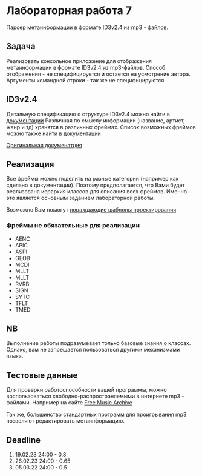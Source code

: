 # Лабораторная работа 7

Парсер метаинформации в формате ID3v2.4 из mp3 - файлов.

## Задача

Реализовать консольное приложение для отображения метаинформации в формате ID3v2.4 из mp3-файлов.
Способ отображения - не специфицируется и остается на усмотрение автора.
Аргументы командной строки  - так же не специфицируются

## ID3v2.4

Детальную спецификацию о структуре ID3v2.4 можно найти в [документации](docs/id3v2.4.0-structure.rst)
Различная по смыслу информации (название, артист, жанр и тд) хранятся в различных фреймах. Список возможных фреймов можно также найти в [документации](docs/id3v2.4.0-frames.rst)

[Оригинальная докуменатция](https://mutagen-specs.readthedocs.io/en/latest/id3/index.html)

## Реализация

Все фреймы можно поделить на разные категории (например как сделано в документации). Поэтому предполагается, что Вами будет реализована иерархия классов для описания всех фреймов. Именно это является основным заданием лабораторной работы.

Возможно Вам помогут [пораждаюдие шаблоны проектирования](https://en.wikipedia.org/wiki/Creational_pattern)


### Фреймы не обязательные для реализации

* AENC
* APIC
* ASPI
* GEOB
* MCDI
* MLLT
* MLLT
* RVRB
* SIGN
* SYTC
* TFLT
* TMED

## NB

Выполнение работы подразумевает только базовые знания о классах. Однако, вам не запрещается пользоваться другими механизмами языка.

## Тестовые данные

Для проверки работоспособности вашей программы, можно воспользоваться свободно-распространяемыми в интернете mp3 - файлами. Например на сайте [Free Music Archive](https://freemusicarchive.org/home)

Так же, большинство стандартных  программ для проигрывания mp3 позволяют редактировать метаинформацию.


## Deadline

1. 19.02.23 24:00 - 0.8
2. 26.02.23 24:00 - 0.65
3. 05.03.22 24:00 - 0.5

